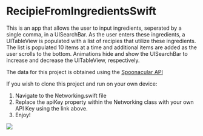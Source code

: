 # RecipieFromIngredientsSwift

This is an app that allows the user to input ingredients, seperated by a single comma, in a UISearchBar. As the user enters these ingredients, a UITableView is populated with a list of recipies that utilize these ingredients. The list is populated 10 items at a time and additional items are added as the user scrolls to the bottom. Animations hide and show the UISearchBar to increase and decrease the UITableView, respectively.

The data for this project is obtained using the [Spoonacular API](https://spoonacular.com/food-api)

If you wish to clone this project and run on your own device:
  1. Navigate to the Networking.swift file
  2. Replace the apiKey property within the Networking class with your own API Key using the link above.
  3. Enjoy!

![](appdemo.gif)
